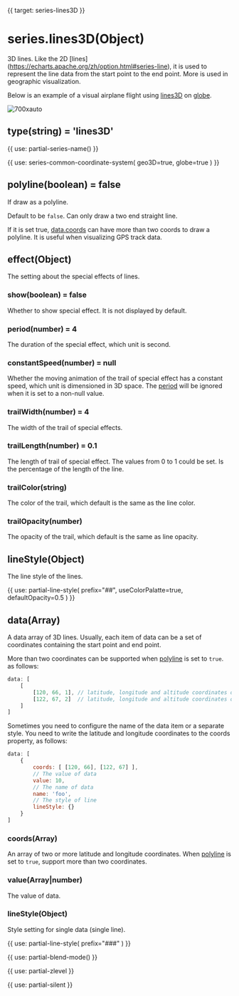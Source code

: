 {{ target: series-lines3D }}

# series.lines3D(Object)
3D lines. Like the 2D [lines] (https://echarts.apache.org/zh/option.html#series-line), it is used to represent the line data from the start point to the end point. More is used in geographic visualization.

Below is an example of a visual airplane flight using [lines3D](~series-lines3D) on [globe](~globe).

![700xauto](~globe-airline.png)

## type(string) = 'lines3D'

{{ use: partial-series-name() }}

{{ use: series-common-coordinate-system(
    geo3D=true,
    globe=true
 ) }}

## polyline(boolean) = false
If draw as a polyline.

Default to be `false`. Can only draw a two end straight line.

If it is set true, [data.coords](~series-lines.data.coords) can have more than two coords to draw a polyline. It is useful when visualizing GPS track data.

## effect(Object)

The setting about the special effects of lines.

### show(boolean) = false
Whether to show special effect. It is not displayed by default.

### period(number) = 4

The duration of the special effect, which unit is second.

### constantSpeed(number) = null

Whether the moving animation of the trail of special effect has a constant speed, which unit is dimensioned in 3D space. The [period](~series-lines.effect.period) will be ignored when it is set to a non-null value.

### trailWidth(number) = 4

The width of the trail of special effects. 

### trailLength(number) = 0.1

The length of trail of special effect.  The values from 0 to 1 could be set. Is the percentage of the length of the line.


### trailColor(string)

The color of the trail, which default is the same as the line color.

### trailOpacity(number)

The opacity of the trail, which default is the same as line opacity.


## lineStyle(Object)

The line style of the lines.

{{ use: partial-line-style(
    prefix="##",
    useColorPalatte=true,
    defaultOpacity=0.5
) }}

## data(Array)

A data array of 3D lines.
Usually, each item of data can be a set of coordinates containing the start point and end point.

More than two coordinates can be supported when [polyline](~series-lines3D.polyline) is set to `true`.
as follows:

```js
data: [
    [
        [120, 66, 1], // latitude, longitude and altitude coordinates of the start point
        [122, 67, 2]  // latitude, longitude and altitude coordinates of the end point
    ]
]
```
Sometimes you need to configure the name of the data item or a separate style. You need to write the latitude and longitude coordinates to the coords property, as follows:

```js
data: [
    {
        coords: [ [120, 66], [122, 67] ],
        // The value of data
        value: 10,
        // The name of data
        name: 'foo',
        // The style of line
        lineStyle: {}
    }
]
```

### coords(Array)

An array of two or more latitude and longitude coordinates. When [polyline](~series-lines3D.polyline) is set to `true`,  support more than two coordinates.

### value(Array|number)

The value of data.

### lineStyle(Object)

Style setting for single data (single line).

{{ use: partial-line-style(
    prefix="###"
) }}


{{ use: partial-blend-mode() }}

{{ use: partial-zlevel }}

{{ use: partial-silent }}